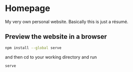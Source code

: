 # Homepage
My very own personal website. Basically this is just a résumé.

## Preview the website in a browser
```bash 
npm install --global serve
``` 

and then cd to your working directory and run 

```bash 
serve
```
